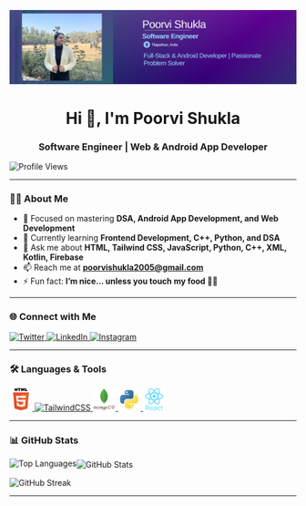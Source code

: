<p align="center">
  <img src="bgbanner.png" alt="Banner" width="1000"/>
</p>


<h1 align="center">Hi 👋, I'm Poorvi Shukla</h1>
<h3 align="center">Software Engineer | Web & Android App Developer</h3>
  <img src="https://komarev.com/ghpvc/?username=poorviii19&label=Profile%20views&color=0e75b6&style=flat" alt="Profile Views" />

---

### 👩‍💻 About Me  
- 🔭 Focused on mastering **DSA, Android App Development, and Web Development**  
- 🌱 Currently learning **Frontend Development, C++, Python, and DSA**  
- 💬 Ask me about **HTML, Tailwind CSS, JavaScript, Python, C++, XML, Kotlin, Firebase**  
- 📫 Reach me at **poorvishukla2005@gmail.com**  
- ⚡ Fun fact: **I’m nice… unless you touch my food 🍕😝**  

---

### 🌐 Connect with Me  
<p align="left">
  <a href="https://twitter.com/@poorviii__19" target="_blank">
    <img src="https://raw.githubusercontent.com/rahuldkjain/github-profile-readme-generator/master/src/images/icons/Social/twitter.svg" alt="Twitter" height="30" width="40" />
  </a>
  <a href="https://www.linkedin.com/in/poorvi-shukla-269573284" target="_blank">
    <img src="https://raw.githubusercontent.com/rahuldkjain/github-profile-readme-generator/master/src/images/icons/Social/linked-in-alt.svg" alt="LinkedIn" height="30" width="40" />
  </a>
  <a href= "https://www.instagram.com/poorviii__19/" target="_blank">
    <img src="https://raw.githubusercontent.com/rahuldkjain/github-profile-readme-generator/master/src/images/icons/Social/instagram.svg" alt="Instagram" height="30" width="40" />
  </a>
</p>

---

### 🛠️ Languages & Tools  
<p align="left">
  <a href="https://www.w3.org/html/" target="_blank"> 
    <img src="https://raw.githubusercontent.com/devicons/devicon/master/icons/html5/html5-original-wordmark.svg" alt="HTML5" width="40" height="40"/> 
  </a>
  <a href="https://tailwindcss.com/" target="_blank">
    <img src="https://www.vectorlogo.zone/logos/tailwindcss/tailwindcss-icon.svg" alt="TailwindCSS" width="40" height="40"/>
  </a>
  <a href="https://www.mongodb.com/" target="_blank">
    <img src="https://raw.githubusercontent.com/devicons/devicon/master/icons/mongodb/mongodb-original-wordmark.svg" alt="MongoDB" width="40" height="40"/>
  </a>
  <a href="https://www.python.org" target="_blank">
    <img src="https://raw.githubusercontent.com/devicons/devicon/master/icons/python/python-original.svg" alt="Python" width="40" height="40"/>
  </a>
  <a href="https://reactjs.org/" target="_blank">
    <img src="https://raw.githubusercontent.com/devicons/devicon/master/icons/react/react-original-wordmark.svg" alt="React" width="40" height="40"/>
  </a>
</p>

---

### 📊 GitHub Stats  
<p>
  <img align="left" src="https://github-readme-stats.vercel.app/api/top-langs?username=poorviii19&show_icons=true&locale=en&layout=compact" alt="Top Languages" />
</p>
<p>
  <img align="center" src="https://github-readme-stats.vercel.app/api?username=poorviii19&show_icons=true&locale=en" alt="GitHub Stats" />
</p>
<p>
  <img align="center" src="https://github-readme-streak-stats.herokuapp.com/?user=poorviii19" alt="GitHub Streak" />
</p>

---
